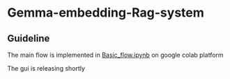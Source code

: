 # Gemma-embedding-Rag-system

## Guideline 

The main flow is implemented in [Basic_flow.ipynb](https://colab.research.google.com/drive/1_rpk-pxWQtHSbv1UNolgQH8K33TQ5jsz?usp=sharing) on google colab platform 

The gui is releasing shortly

